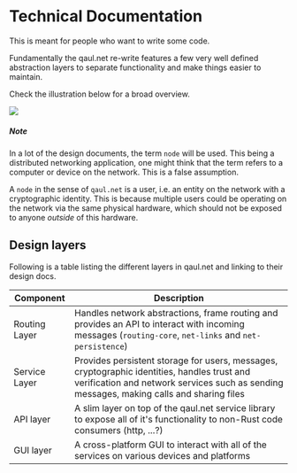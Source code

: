 # Technical Documentation

This is meant for people who want to write some code.

Fundamentally the qaul.net re-write features a few very well defined abstraction layers
to separate functionality and make things easier to maintain.

Check the illustration below for a broad overview.

![](./technical/overview.jpg)

##### Note

In a lot of the design documents, the term `node` will be used.
This being a distributed networking application,
one might think that the term refers to a computer or device on the network.
This is a false assumption.

A `node` in the sense of `qaul.net` is a user,
i.e. an entity on the network with a cryptographic identity.
This is because multiple users could be operating on the network via the same physical hardware,
which should not be exposed to anyone _outside_ of this hardware.

## Design layers

Following is a table listing the different layers in qaul.net and linking to their design docs.

| Component | Description |
|---------------------|------------------------------------|
|    Routing Layer    | Handles network abstractions, frame routing and provides an API to interact with incoming messages (`routing-core`, `net-links` and `net-persistence`) |
| Service Layer | Provides persistent storage for users, messages, cryptographic identities, handles trust and verification and network services such as sending messages, making calls and sharing files |
| API layer | A slim layer on top of the qaul.net service library to expose all of it's functionality to non-Rust code consumers (http, ...?) |
| GUI layer | A cross-platform GUI to interact with all of the services on various devices and platforms |